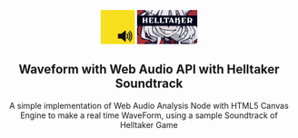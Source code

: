 <p align="center">
  <img src="/src/assets/web.png" height="60" alt="Web Audio">
  <img src="/src/assets/taker.jpg" height="60" alt="Web Audio">
</p>
<h2 align="center">Waveform with Web Audio API with Helltaker Soundtrack</h2>
<p align="center">A simple implementation of Web Audio Analysis Node with HTML5 Canvas Engine to make a real time WaveForm, using a sample Soundtrack of Helltaker Game</p>
